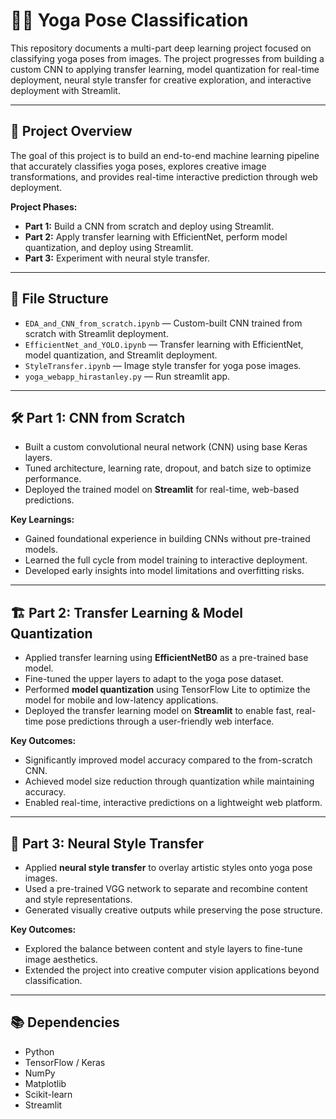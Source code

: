 # 🧘‍♀️ Yoga Pose Classification

This repository documents a multi-part deep learning project focused on classifying yoga poses from images. The project progresses from building a custom CNN to applying transfer learning, model quantization for real-time deployment, neural style transfer for creative exploration, and interactive deployment with Streamlit.

---

## 🚀 Project Overview

The goal of this project is to build an end-to-end machine learning pipeline that accurately classifies yoga poses, explores creative image transformations, and provides real-time interactive prediction through web deployment.

**Project Phases:**
- **Part 1:** Build a CNN from scratch and deploy using Streamlit.
- **Part 2:** Apply transfer learning with EfficientNet, perform model quantization, and deploy using Streamlit.
- **Part 3:** Experiment with neural style transfer.

---

## 📂 File Structure

- `EDA_and_CNN_from_scratch.ipynb` — Custom-built CNN trained from scratch with Streamlit deployment.
- `EfficientNet_and_YOLO.ipynb` — Transfer learning with EfficientNet, model quantization, and Streamlit deployment.
- `StyleTransfer.ipynb` — Image style transfer for yoga pose images.
- `yoga_webapp_hirastanley.py` — Run streamlit app.

---

## 🛠️ Part 1: CNN from Scratch

- Built a custom convolutional neural network (CNN) using base Keras layers.
- Tuned architecture, learning rate, dropout, and batch size to optimize performance.
- Deployed the trained model on **Streamlit** for real-time, web-based predictions.

**Key Learnings:**
- Gained foundational experience in building CNNs without pre-trained models.
- Learned the full cycle from model training to interactive deployment.
- Developed early insights into model limitations and overfitting risks.

---

## 🏗️ Part 2: Transfer Learning & Model Quantization

- Applied transfer learning using **EfficientNetB0** as a pre-trained base model.
- Fine-tuned the upper layers to adapt to the yoga pose dataset.
- Performed **model quantization** using TensorFlow Lite to optimize the model for mobile and low-latency applications.
- Deployed the transfer learning model on **Streamlit** to enable fast, real-time pose predictions through a user-friendly web interface.

**Key Outcomes:**
- Significantly improved model accuracy compared to the from-scratch CNN.
- Achieved model size reduction through quantization while maintaining accuracy.
- Enabled real-time, interactive predictions on a lightweight web platform.

---

## 🎨 Part 3: Neural Style Transfer

- Applied **neural style transfer** to overlay artistic styles onto yoga pose images.
- Used a pre-trained VGG network to separate and recombine content and style representations.
- Generated visually creative outputs while preserving the pose structure.

**Key Outcomes:**
- Explored the balance between content and style layers to fine-tune image aesthetics.
- Extended the project into creative computer vision applications beyond classification.

---

## 📚 Dependencies

- Python
- TensorFlow / Keras
- NumPy
- Matplotlib
- Scikit-learn
- Streamlit
